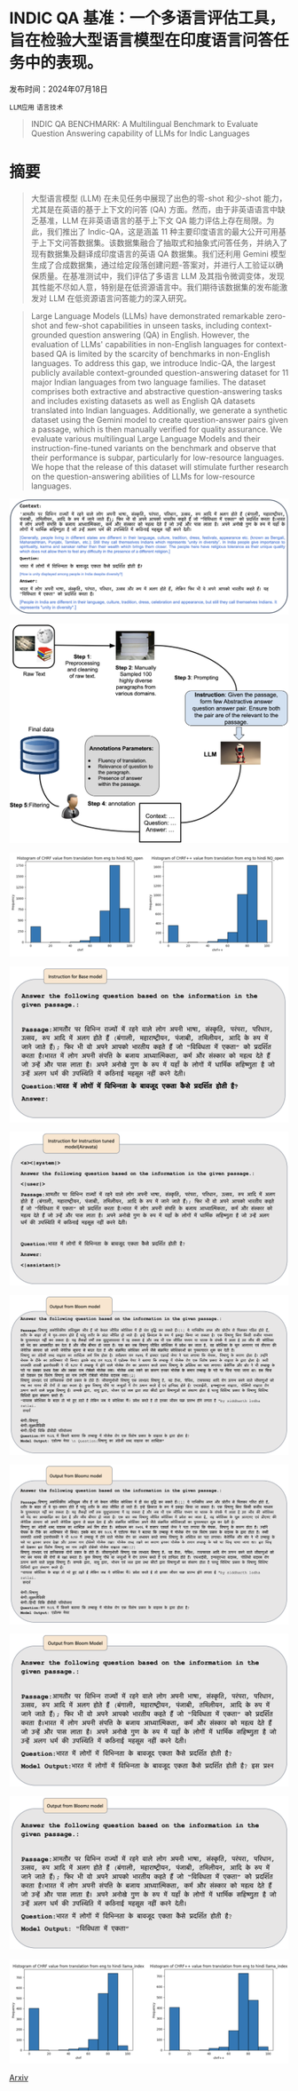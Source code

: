 # INDIC QA 基准：一个多语言评估工具，旨在检验大型语言模型在印度语言问答任务中的表现。

发布时间：2024年07月18日

`LLM应用` `语言技术`

> INDIC QA BENCHMARK: A Multilingual Benchmark to Evaluate Question Answering capability of LLMs for Indic Languages

# 摘要

> 大型语言模型 (LLM) 在未见任务中展现了出色的零-shot 和少-shot 能力，尤其是在英语的基于上下文的问答 (QA) 方面。然而，由于非英语语言中缺乏基准，LLM 在非英语语言的基于上下文 QA 能力评估上存在局限。为此，我们推出了 Indic-QA，这是涵盖 11 种主要印度语言的最大公开可用基于上下文问答数据集。该数据集融合了抽取式和抽象式问答任务，并纳入了现有数据集及翻译成印度语言的英语 QA 数据集。我们还利用 Gemini 模型生成了合成数据集，通过给定段落创建问题-答案对，并进行人工验证以确保质量。在基准测试中，我们评估了多语言 LLM 及其指令微调变体，发现其性能不尽如人意，特别是在低资源语言中。我们期待该数据集的发布能激发对 LLM 在低资源语言问答能力的深入研究。

> Large Language Models (LLMs) have demonstrated remarkable zero-shot and few-shot capabilities in unseen tasks, including context-grounded question answering (QA) in English. However, the evaluation of LLMs' capabilities in non-English languages for context-based QA is limited by the scarcity of benchmarks in non-English languages. To address this gap, we introduce Indic-QA, the largest publicly available context-grounded question-answering dataset for 11 major Indian languages from two language families. The dataset comprises both extractive and abstractive question-answering tasks and includes existing datasets as well as English QA datasets translated into Indian languages. Additionally, we generate a synthetic dataset using the Gemini model to create question-answer pairs given a passage, which is then manually verified for quality assurance. We evaluate various multilingual Large Language Models and their instruction-fine-tuned variants on the benchmark and observe that their performance is subpar, particularly for low-resource languages. We hope that the release of this dataset will stimulate further research on the question-answering abilities of LLMs for low-resource languages.

![INDIC QA 基准：一个多语言评估工具，旨在检验大型语言模型在印度语言问答任务中的表现。](../../../paper_images/2407.13522/sample_image_trans_.png)

![INDIC QA 基准：一个多语言评估工具，旨在检验大型语言模型在印度语言问答任务中的表现。](../../../paper_images/2407.13522/Data_creation.png)

![INDIC QA 基准：一个多语言评估工具，旨在检验大型语言模型在印度语言问答任务中的表现。](../../../paper_images/2407.13522/Trans_NQ_open.png)

![INDIC QA 基准：一个多语言评估工具，旨在检验大型语言模型在印度语言问答任务中的表现。](../../../paper_images/2407.13522/prompt_to_base.png)

![INDIC QA 基准：一个多语言评估工具，旨在检验大型语言模型在印度语言问答任务中的表现。](../../../paper_images/2407.13522/prompt_to_it.png)

![INDIC QA 基准：一个多语言评估工具，旨在检验大型语言模型在印度语言问答任务中的表现。](../../../paper_images/2407.13522/Extractive_prediction_bloom.png)

![INDIC QA 基准：一个多语言评估工具，旨在检验大型语言模型在印度语言问答任务中的表现。](../../../paper_images/2407.13522/Extractive_prediction_bloomz.png)

![INDIC QA 基准：一个多语言评估工具，旨在检验大型语言模型在印度语言问答任务中的表现。](../../../paper_images/2407.13522/Generative_prediction_bloom.png)

![INDIC QA 基准：一个多语言评估工具，旨在检验大型语言模型在印度语言问答任务中的表现。](../../../paper_images/2407.13522/Generative_prediction_bloomz.png)

![INDIC QA 基准：一个多语言评估工具，旨在检验大型语言模型在印度语言问答任务中的表现。](../../../paper_images/2407.13522/Trans_llama_index.png)

[Arxiv](https://arxiv.org/abs/2407.13522)